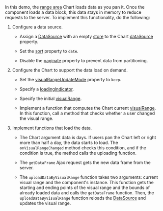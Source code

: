 In this demo, the [range area](https://js.devexpress.com/Demos/WidgetsGallery/Demo/Charts/RangeArea/) Chart loads data as you pan it. Once the component loads a data block, this data stays in memory to reduce requests to the server. To implement this functionality, do the following:

1. Configure a data source.

    - Assign a [DataSource](/Documentation/ApiReference/Data_Layer/DataSource/) with an empty [store](/Documentation/ApiReference/Data_Layer/DataSource/Configuration/store/) to the Chart [dataSource](/Documentation/ApiReference/UI_Components/dxChart/Configuration/#dataSource) property.

    - Set the [sort](/Documentation/ApiReference/Data_Layer/DataSource/Configuration/#sort) property to `date`.

    - Disable the [paginate](/Documentation/ApiReference/Data_Layer/DataSource/Configuration/#paginate) property to prevent data from partitioning.

2. Configure the Chart to support the data load on demand.

    - Set the [visualRangeUpdateMode](/Documentation/ApiReference/UI_Components/dxChart/Configuration/argumentAxis/#visualRangeUpdateMode) property to `keep`.

    - Specify a [loadingIndicator](/Documentation/ApiReference/UI_Components/dxChart/Configuration/loadingIndicator/).

    - Specify the initial [visualRange](/Documentation/ApiReference/UI_Components/dxChart/Configuration/argumentAxis/visualRange/).
    
    - Implement a function that computes the Chart current [visualRange](/Documentation/ApiReference/UI_Components/dxChart/Configuration/argumentAxis/visualRange/). In this function, call a method that checks whether a user changed the visual range.

3. Implement functions that load the data.

    - The Chart argument data is days. If users pan the Chart left or right more than half a day, the data starts to load. The `onVisualRangeChanged` method checks this condition, and if the condition is true, the method calls the uploading function.

    - The `getDataFrame` Ajax request gets the new data frame from the server.

    - The `uploadDataByVisualRange` function takes two arguments: current visual range and the component's instance. This function gets the starting and ending points of the visual range and the bounds of already loaded data and calls the `getDataFrame` function. Then, the `uploadDataByVisualRange` function reloads the [DataSource](/Documentation/ApiReference/Data_Layer/DataSource/) and updates the visual range.

    